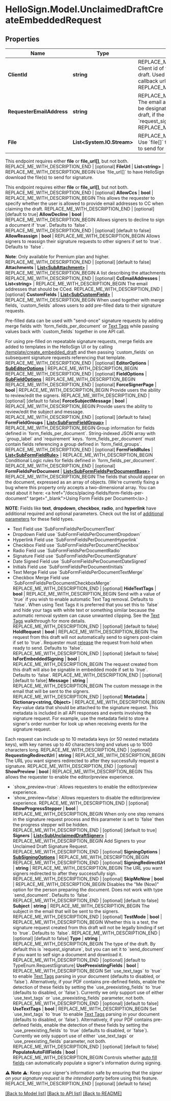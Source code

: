# HelloSign.Model.UnclaimedDraftCreateEmbeddedRequest

## Properties

Name | Type | Description | Notes
------------ | ------------- | ------------- | -------------
**ClientId** | **string** | REPLACE_ME_WITH_DESCRIPTION_BEGIN Client id of the app used to create the draft. Used to apply the branding and callback url defined for the app. REPLACE_ME_WITH_DESCRIPTION_END | 
**RequesterEmailAddress** | **string** | REPLACE_ME_WITH_DESCRIPTION_BEGIN The email address of the user that should be designated as the requester of this draft, if the draft type is &#x60;request_signature&#x60;. REPLACE_ME_WITH_DESCRIPTION_END | 
**File** | **List&lt;System.IO.Stream&gt;** | REPLACE_ME_WITH_DESCRIPTION_BEGIN Use &#x60;file[]&#x60; to indicate the uploaded file(s) to send for signature.

This endpoint requires either **file** or **file_url[]**, but not both. REPLACE_ME_WITH_DESCRIPTION_END | [optional] 
**FileUrl** | **List&lt;string&gt;** | REPLACE_ME_WITH_DESCRIPTION_BEGIN Use &#x60;file_url[]&#x60; to have HelloSign download the file(s) to send for signature.

This endpoint requires either **file** or **file_url[]**, but not both. REPLACE_ME_WITH_DESCRIPTION_END | [optional] 
**AllowCcs** | **bool** | REPLACE_ME_WITH_DESCRIPTION_BEGIN This allows the requester to specify whether the user is allowed to provide email addresses to CC when claiming the draft. REPLACE_ME_WITH_DESCRIPTION_END | [optional] [default to true]
**AllowDecline** | **bool** | REPLACE_ME_WITH_DESCRIPTION_BEGIN Allows signers to decline to sign a document if &#x60;true&#x60;. Defaults to &#x60;false&#x60;. REPLACE_ME_WITH_DESCRIPTION_END | [optional] [default to false]
**AllowReassign** | **bool** | REPLACE_ME_WITH_DESCRIPTION_BEGIN Allows signers to reassign their signature requests to other signers if set to &#x60;true&#x60;. Defaults to &#x60;false&#x60;.

**Note**: Only available for Premium plan and higher. REPLACE_ME_WITH_DESCRIPTION_END | [optional] [default to false]
**Attachments** | [**List&lt;SubAttachment&gt;**](SubAttachment.md) | REPLACE_ME_WITH_DESCRIPTION_BEGIN A list describing the attachments REPLACE_ME_WITH_DESCRIPTION_END | [optional] 
**CcEmailAddresses** | **List&lt;string&gt;** | REPLACE_ME_WITH_DESCRIPTION_BEGIN The email addresses that should be CCed. REPLACE_ME_WITH_DESCRIPTION_END | [optional] 
**CustomFields** | [**List&lt;SubCustomField&gt;**](SubCustomField.md) | REPLACE_ME_WITH_DESCRIPTION_BEGIN When used together with merge fields, &#x60;custom_fields&#x60; allows users to add pre-filled data to their signature requests.

Pre-filled data can be used with &quot;send-once&quot; signature requests by adding merge fields with &#x60;form_fields_per_document&#x60; or [Text Tags](https://app.hellosign.com/api/textTagsWalkthrough#TextTagIntro) while passing values back with &#x60;custom_fields&#x60; together in one API call.

For using pre-filled on repeatable signature requests, merge fields are added to templates in the HelloSign UI or by calling [/template/create_embedded_draft](/api/reference/operation/templateCreateEmbeddedDraft) and then passing &#x60;custom_fields&#x60; on subsequent signature requests referencing that template. REPLACE_ME_WITH_DESCRIPTION_END | [optional] 
**EditorOptions** | [**SubEditorOptions**](SubEditorOptions.md) | REPLACE_ME_WITH_DESCRIPTION_BEGIN  REPLACE_ME_WITH_DESCRIPTION_END | [optional] 
**FieldOptions** | [**SubFieldOptions**](SubFieldOptions.md) | REPLACE_ME_WITH_DESCRIPTION_BEGIN  REPLACE_ME_WITH_DESCRIPTION_END | [optional] 
**ForceSignerPage** | **bool** | REPLACE_ME_WITH_DESCRIPTION_BEGIN Provide users the ability to review/edit the signers. REPLACE_ME_WITH_DESCRIPTION_END | [optional] [default to false]
**ForceSubjectMessage** | **bool** | REPLACE_ME_WITH_DESCRIPTION_BEGIN Provide users the ability to review/edit the subject and message. REPLACE_ME_WITH_DESCRIPTION_END | [optional] [default to false]
**FormFieldGroups** | [**List&lt;SubFormFieldGroup&gt;**](SubFormFieldGroup.md) | REPLACE_ME_WITH_DESCRIPTION_BEGIN Group information for fields defined in &#x60;form_fields_per_document&#x60;. String-indexed JSON array with &#x60;group_label&#x60; and &#x60;requirement&#x60; keys. &#x60;form_fields_per_document&#x60; must contain fields referencing a group defined in &#x60;form_field_groups&#x60;. REPLACE_ME_WITH_DESCRIPTION_END | [optional] 
**FormFieldRules** | [**List&lt;SubFormFieldRule&gt;**](SubFormFieldRule.md) | REPLACE_ME_WITH_DESCRIPTION_BEGIN Conditional Logic rules for fields defined in &#x60;form_fields_per_document&#x60;. REPLACE_ME_WITH_DESCRIPTION_END | [optional] 
**FormFieldsPerDocument** | [**List&lt;SubFormFieldsPerDocumentBase&gt;**](SubFormFieldsPerDocumentBase.md) | REPLACE_ME_WITH_DESCRIPTION_BEGIN The fields that should appear on the document, expressed as an array of objects. (We&#39;re currently fixing a bug where this property only accepts a two-dimensional array. You can read about it here: &lt;a href&#x3D;&quot;/docs/placing-fields/form-fields-per-document&quot; target&#x3D;&quot;_blank&quot;&gt;Using Form Fields per Document&lt;/a&gt;.)

**NOTE**: Fields like **text**, **dropdown**, **checkbox**, **radio**, and **hyperlink** have additional required and optional parameters. Check out the list of [additional parameters](/api/reference/constants/#form-fields-per-document) for these field types.

* Text Field use &#x60;SubFormFieldsPerDocumentText&#x60;
* Dropdown Field use &#x60;SubFormFieldsPerDocumentDropdown&#x60;
* Hyperlink Field use &#x60;SubFormFieldsPerDocumentHyperlink&#x60;
* Checkbox Field use &#x60;SubFormFieldsPerDocumentCheckbox&#x60;
* Radio Field use &#x60;SubFormFieldsPerDocumentRadio&#x60;
* Signature Field use &#x60;SubFormFieldsPerDocumentSignature&#x60;
* Date Signed Field use &#x60;SubFormFieldsPerDocumentDateSigned&#x60;
* Initials Field use &#x60;SubFormFieldsPerDocumentInitials&#x60;
* Text Merge Field use &#x60;SubFormFieldsPerDocumentTextMerge&#x60;
* Checkbox Merge Field use &#x60;SubFormFieldsPerDocumentCheckboxMerge&#x60; REPLACE_ME_WITH_DESCRIPTION_END | [optional] 
**HideTextTags** | **bool** | REPLACE_ME_WITH_DESCRIPTION_BEGIN Send with a value of &#x60;true&#x60; if you wish to enable automatic Text Tag removal. Defaults to &#x60;false&#x60;. When using Text Tags it is preferred that you set this to &#x60;false&#x60; and hide your tags with white text or something similar because the automatic removal system can cause unwanted clipping. See the [Text Tags](https://app.hellosign.com/api/textTagsWalkthrough#TextTagIntro) walkthrough for more details. REPLACE_ME_WITH_DESCRIPTION_END | [optional] [default to false]
**HoldRequest** | **bool** | REPLACE_ME_WITH_DESCRIPTION_BEGIN The request from this draft will not automatically send to signers post-claim if set to &#x60;true&#x60;. Requester must [release](/api/reference/operation/signatureRequestReleaseHold/) the request from hold when ready to send. Defaults to &#x60;false&#x60;. REPLACE_ME_WITH_DESCRIPTION_END | [optional] [default to false]
**IsForEmbeddedSigning** | **bool** | REPLACE_ME_WITH_DESCRIPTION_BEGIN The request created from this draft will also be signable in embedded mode if set to &#x60;true&#x60;. Defaults to &#x60;false&#x60;. REPLACE_ME_WITH_DESCRIPTION_END | [optional] [default to false]
**Message** | **string** | REPLACE_ME_WITH_DESCRIPTION_BEGIN The custom message in the email that will be sent to the signers. REPLACE_ME_WITH_DESCRIPTION_END | [optional] 
**Metadata** | **Dictionary&lt;string, Object&gt;** | REPLACE_ME_WITH_DESCRIPTION_BEGIN Key-value data that should be attached to the signature request. This metadata is included in all API responses and events involving the signature request. For example, use the metadata field to store a signer&#39;s order number for look up when receiving events for the signature request.

Each request can include up to 10 metadata keys (or 50 nested metadata keys), with key names up to 40 characters long and values up to 1000 characters long. REPLACE_ME_WITH_DESCRIPTION_END | [optional] 
**RequestingRedirectUrl** | **string** | REPLACE_ME_WITH_DESCRIPTION_BEGIN The URL you want signers redirected to after they successfully request a signature. REPLACE_ME_WITH_DESCRIPTION_END | [optional] 
**ShowPreview** | **bool** | REPLACE_ME_WITH_DESCRIPTION_BEGIN This allows the requester to enable the editor/preview experience.

- &#x60;show_preview&#x3D;true&#x60;: Allows requesters to enable the editor/preview experience.
- &#x60;show_preview&#x3D;false&#x60;: Allows requesters to disable the editor/preview experience. REPLACE_ME_WITH_DESCRIPTION_END | [optional] 
**ShowProgressStepper** | **bool** | REPLACE_ME_WITH_DESCRIPTION_BEGIN When only one step remains in the signature request process and this parameter is set to &#x60;false&#x60; then the progress stepper will be hidden. REPLACE_ME_WITH_DESCRIPTION_END | [optional] [default to true]
**Signers** | [**List&lt;SubUnclaimedDraftSigner&gt;**](SubUnclaimedDraftSigner.md) | REPLACE_ME_WITH_DESCRIPTION_BEGIN Add Signers to your Unclaimed Draft Signature Request. REPLACE_ME_WITH_DESCRIPTION_END | [optional] 
**SigningOptions** | [**SubSigningOptions**](SubSigningOptions.md) | REPLACE_ME_WITH_DESCRIPTION_BEGIN  REPLACE_ME_WITH_DESCRIPTION_END | [optional] 
**SigningRedirectUrl** | **string** | REPLACE_ME_WITH_DESCRIPTION_BEGIN The URL you want signers redirected to after they successfully sign. REPLACE_ME_WITH_DESCRIPTION_END | [optional] 
**SkipMeNow** | **bool** | REPLACE_ME_WITH_DESCRIPTION_BEGIN Disables the &quot;Me (Now)&quot; option for the person preparing the document. Does not work with type &#x60;send_document&#x60;. Defaults to &#x60;false&#x60;. REPLACE_ME_WITH_DESCRIPTION_END | [optional] [default to false]
**Subject** | **string** | REPLACE_ME_WITH_DESCRIPTION_BEGIN The subject in the email that will be sent to the signers. REPLACE_ME_WITH_DESCRIPTION_END | [optional] 
**TestMode** | **bool** | REPLACE_ME_WITH_DESCRIPTION_BEGIN Whether this is a test, the signature request created from this draft will not be legally binding if set to &#x60;true&#x60;. Defaults to &#x60;false&#x60;. REPLACE_ME_WITH_DESCRIPTION_END | [optional] [default to false]
**Type** | **string** | REPLACE_ME_WITH_DESCRIPTION_BEGIN The type of the draft. By default this is &#x60;request_signature&#x60;, but you can set it to &#x60;send_document&#x60; if you want to self sign a document and download it. REPLACE_ME_WITH_DESCRIPTION_END | [optional] [default to TypeEnum.RequestSignature]
**UsePreexistingFields** | **bool** | REPLACE_ME_WITH_DESCRIPTION_BEGIN Set &#x60;use_text_tags&#x60; to &#x60;true&#x60; to enable [Text Tags](https://app.hellosign.com/api/textTagsWalkthrough#TextTagIntro) parsing in your document (defaults to disabled, or &#x60;false&#x60;). Alternatively, if your PDF contains pre-defined fields, enable the detection of these fields by setting the &#x60;use_preexisting_fields&#x60; to &#x60;true&#x60; (defaults to disabled, or &#x60;false&#x60;). Currently we only support use of either &#x60;use_text_tags&#x60; or &#x60;use_preexisting_fields&#x60; parameter, not both. REPLACE_ME_WITH_DESCRIPTION_END | [optional] [default to false]
**UseTextTags** | **bool** | REPLACE_ME_WITH_DESCRIPTION_BEGIN Set &#x60;use_text_tags&#x60; to &#x60;true&#x60; to enable [Text Tags](https://app.hellosign.com/api/textTagsWalkthrough#TextTagIntro) parsing in your document (defaults to disabled, or &#x60;false&#x60;). Alternatively, if your PDF contains pre-defined fields, enable the detection of these fields by setting the &#x60;use_preexisting_fields&#x60; to &#x60;true&#x60; (defaults to disabled, or &#x60;false&#x60;). Currently we only support use of either &#x60;use_text_tags&#x60; or &#x60;use_preexisting_fields&#x60; parameter, not both. REPLACE_ME_WITH_DESCRIPTION_END | [optional] [default to false]
**PopulateAutoFillFields** | **bool** | REPLACE_ME_WITH_DESCRIPTION_BEGIN Controls whether [auto fill fields](https://faq.hellosign.com/hc/en-us/articles/360051467511-Auto-Fill-Fields) can automatically populate a signer&#39;s information during signing.  

⚠️ **Note** ⚠️: Keep your signer&#39;s information safe by ensuring that the _signer on your signature request is the intended party_ before using this feature. REPLACE_ME_WITH_DESCRIPTION_END | [optional] [default to false]

[[Back to Model list]](../README.md#documentation-for-models) [[Back to API list]](../README.md#documentation-for-api-endpoints) [[Back to README]](../README.md)

